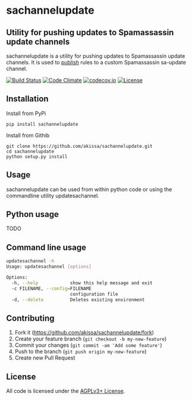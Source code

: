 # sachannelupdate


## Utility for pushing updates to Spamassassin update channels

sachannelupdate is a utility for pushing updates to Spamassassin update channels.
It is used to [publish](https://wiki.apache.org/spamassassin/PublishingRuleUpdates)
rules to a custom Spamassassin sa-update channel.

[![Build Status](https://travis-ci.org/akissa/sachannelupdate.svg)](https://travis-ci.org/akissa/sachannelupdate)
[![Code Climate](https://codeclimate.com/github/akissa/sachannelupdate/badges/gpa.svg)](https://codeclimate.com/github/akissa/sachannelupdate)
[![codecov.io](https://codecov.io/github/akissa/sachannelupdate/coverage.svg?branch=master)](https://codecov.io/github/akissa/sachannelupdate?branch=master)
[![License](https://img.shields.io/badge/license-AGPLv3%2B-blue.svg)](https://github.com/akissa/spamc/blob/master/LICENSE)


## Installation

Install from PyPi

    pip install sachannelupdate

Install from Githib

    git clone https://github.com/akissa/sachannelupdate.git
    cd sachannelupdate
    python setup.py install

## Usage

sachannelupdate can be used from within python code or using the commandline
utility updatesachannel.

## Python usage

TODO

## Command line usage

```bash
updatesachannel -h
Usage: updatesachannel [options]

Options:
  -h, --help            show this help message and exit
  -c FILENAME, --config=FILENAME
                        configuration file
  -d, --delete          Deletes existing environment
```

## Contributing

1. Fork it (https://github.com/akissa/sachannelupdate/fork)
2. Create your feature branch (`git checkout -b my-new-feature`)
3. Commit your changes (`git commit -am 'Add some feature'`)
4. Push to the branch (`git push origin my-new-feature`)
5. Create new Pull Request


## License

All code is licensed under the
[AGPLv3+ License](https://github.com/akissa/sachannelupdate/blob/master/LICENSE).
